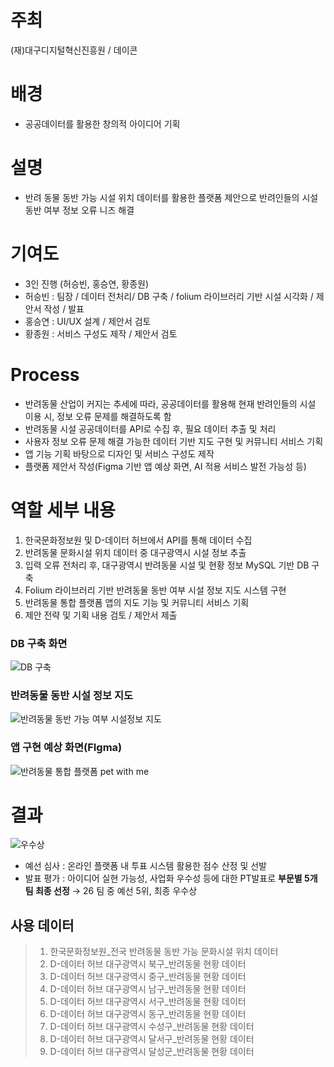# 주최
(재)대구디지털혁신진흥원 / 데이콘

# 배경
- 공공데이터를 활용한 창의적 아이디어 기획 
  
# 설명
- 반려 동물 동반 가능 시설 위치 데이터를 활용한 플랫폼 제안으로 반려인들의 시설 동반 여부 정보 오류 니즈 해결

# 기여도
- 3인 진행 (허승빈, 홍승연, 황종원)
- 허승빈 : 팀장 / 데이터 전처리/ DB 구축 / folium 라이브러리 기반 시설 시각화  / 제안서 작성 / 발표
- 홍승연 : UI/UX 설계 / 제안서 검토
- 황종원 : 서비스 구성도 제작 / 제안서 검토

# Process
- 반려동물 산업이 커지는 추세에 따라, 공공데이터를 활용해 현재 반려인들의 시설 이용 시, 정보 오류 문제를 해결하도록 함
- 반려동물 시설 공공데이터를 API로 수집 후, 필요 데이터 추출 및 처리
- 사용자 정보 오류 문제 해결 가능한 데이터 기반 지도 구현 및 커뮤니티 서비스 기획
- 앱 기능 기획 바탕으로 디자인 및 서비스 구성도 제작
- 플랫폼 제안서 작성(Figma 기반 앱 예상 화면, AI 적용 서비스 발전 가능성 등)

# 역할 세부 내용
1. 한국문화정보원 및 D-데이터 허브에서 API를 통해 데이터 수집
2. 반려동물 문화시설 위치 데이터 중 대구광역시 시설 정보 추출
3. 입력 오류 전처리 후, 대구광역시 반려동물 시설 및 현황 정보 MySQL 기반 DB 구축
4. Folium 라이브러리 기반 반려동물 동반 여부 시설 정보 지도 시스템 구현
5. 반려동물 통합 플랫폼 앱의 지도 기능 및 커뮤니티 서비스 기획
6. 제안 전략 및 기획 내용 검토 / 제안서 제출
  
### DB 구축 화면
![DB 구축](https://github.com/user-attachments/assets/8e36a1b2-647c-4390-8b76-1586abe6744f)

### 반려동물 동반 시설 정보 지도
![반려동물 동반 가능 여부 시설정보 지도](https://github.com/user-attachments/assets/27137842-0170-453d-a738-dc1cea58e034)

### 앱 구현 예상 화면(FIgma)
![반려동물 통합 플랫폼 pet with me](https://github.com/user-attachments/assets/2be60747-ab43-4312-bbdf-e491ba3dca9a)


# 결과
![우수상](https://github.com/user-attachments/assets/af70ceb7-0f88-40bd-aa14-d7f4d29bfa24)
- 예선 심사 : 온라인 플랫폼 내 투표 시스템 활용한 점수 산정 및 선발
- 발표 평가 : 아이디어 실현 가능성, 사업화 우수성 등에 대한 PT발표로 **부문별 5개팀 최종 선정**
 →  26 팀 중 예선 5위,  최종 우수상

## 사용 데이터
> 1. 한국문화정보원_전국 반려동물 동반 가능 문화시설 위치 데이터
> 2. D-데이터 허브 대구광역시 북구_반려동물 현황 데이터
> 3. D-데이터 허브 대구광역시 중구_반려동물 현황 데이터
> 4. D-데이터 허브 대구광역시 남구_반려동물 현황 데이터
> 5. D-데이터 허브 대구광역시 서구_반려동물 현황 데이터
> 6. D-데이터 허브 대구광역시 동구_반려동물 현황 데이터
> 7. D-데이터 허브 대구광역시 수성구_반려동물 현황 데이터
> 8. D-데이터 허브 대구광역시 달서구_반려동물 현황 데이터
> 9. D-데이터 허브 대구광역시 달성군_반려동물 현황 데이터
